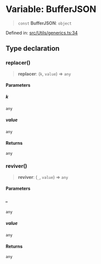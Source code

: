 # Variable: BufferJSON

> `const` **BufferJSON**: `object`

Defined in: [src/Utils/generics.ts:34](https://github.com/Fokusdotid/Baileys/blob/eb819228f591f9a29a091aefc3a8c91a38d77089/src/Utils/generics.ts#L34)

## Type declaration

### replacer()

> **replacer**: (`k`, `value`) => `any`

#### Parameters

##### k

`any`

##### value

`any`

#### Returns

`any`

### reviver()

> **reviver**: (`_`, `value`) => `any`

#### Parameters

##### \_

`any`

##### value

`any`

#### Returns

`any`
